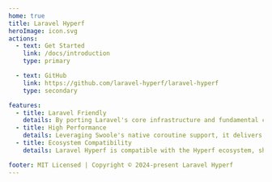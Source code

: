 ```yaml
---
home: true
title: Laravel Hyperf
heroImage: icon.svg
actions:
  - text: Get Started
    link: /docs/introduction
    type: primary

  - text: GitHub
    link: https://github.com/laravel-hyperf/laravel-hyperf
    type: secondary

features:
  - title: Laravel Friendly
    details: By porting Laravel's core infrastructure and fundamental components, this framework enables Laravel developers to quickly adapt to it.
  - title: High Performance
    details: Leveraging Swoole's native coroutine support, it delivers exceptional performance and efficient concurrency handling.
  - title: Ecosystem Compatibility
    details: Laravel Hyperf is compatible with the Hyperf ecosystem, sharing the same community resources and packages.

footer: MIT Licensed | Copyright © 2024-present Laravel Hyperf
---
```


